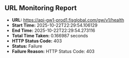 ## URL Monitoring Report

- **URL:** https://api-gw1-prod1.fisglobal.com/gw/v1/health
- **Start Time:** 2025-10-22T22:29:54.106129
- **End Time:** 2025-10-22T22:29:54.273116
- **Total Time Taken:** 0.166987 seconds
- **HTTP Status Code:** 403
- **Status:** Failure
- **Failure Reason:** HTTP Status Code: 403

